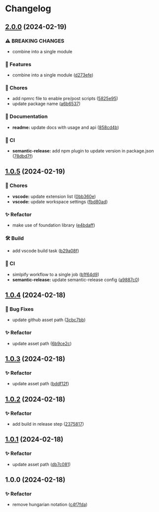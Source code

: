 # Changelog

## [2.0.0](https://github.com/Norgate-AV/NAVDatabase.Amx.AMX-CTC-1402/compare/v1.0.5...v2.0.0) (2024-02-19)

### ⚠ BREAKING CHANGES

-   combine into a single module

### 🌟 Features

-   combine into a single module ([d273efe](https://github.com/Norgate-AV/NAVDatabase.Amx.AMX-CTC-1402/commit/d273efec67cbfaf6f2d0d3bc56bc3e2e11662783))

### 🧰 Chores

-   add npmrc file to enable pre/post scripts ([5825e95](https://github.com/Norgate-AV/NAVDatabase.Amx.AMX-CTC-1402/commit/5825e95e551c3ebec3f60a2f8ae26575b8723f97))
-   update package name ([a6b6537](https://github.com/Norgate-AV/NAVDatabase.Amx.AMX-CTC-1402/commit/a6b65372d8759a0757f5c31c5c8378f9bbbb417b))

### 📖 Documentation

-   **readme:** update docs with usage and api ([858cd4b](https://github.com/Norgate-AV/NAVDatabase.Amx.AMX-CTC-1402/commit/858cd4bbaf4b7062e26ec8e030a339dbb9411360))

### 🤖 CI

-   **semantic-release:** add npm plugin to update version in package.json ([78dbd7f](https://github.com/Norgate-AV/NAVDatabase.Amx.AMX-CTC-1402/commit/78dbd7ff1de109595d6b46e643be483eb6e3bf6c))

## [1.0.5](https://github.com/Norgate-AV/NAVDatabase.Amx.AMX-CTC-1402/compare/v1.0.4...v1.0.5) (2024-02-19)

### 🧰 Chores

-   **vscode:** update extension list ([0bb360e](https://github.com/Norgate-AV/NAVDatabase.Amx.AMX-CTC-1402/commit/0bb360eb39ffcfc72bcec973d86c180c98d0b5c2))
-   **vscode:** update workspace settings ([fbd80ad](https://github.com/Norgate-AV/NAVDatabase.Amx.AMX-CTC-1402/commit/fbd80ad90e6260a6a9d55afdcb145e9d642648ca))

### ✨ Refactor

-   make use of foundation library ([e4bdaff](https://github.com/Norgate-AV/NAVDatabase.Amx.AMX-CTC-1402/commit/e4bdaff97534ee79d6596654d58e609075fe287e))

### 🛠️ Build

-   add vscode build task ([b29a08f](https://github.com/Norgate-AV/NAVDatabase.Amx.AMX-CTC-1402/commit/b29a08fcb70e12b344af65df0552f841c3152021))

### 🤖 CI

-   simlpify workflow to a single job ([b1f64d9](https://github.com/Norgate-AV/NAVDatabase.Amx.AMX-CTC-1402/commit/b1f64d9863a26d3524ac20c216bd2ceebdd3ff60))
-   **semantic-release:** update semantic-release config ([a9887c0](https://github.com/Norgate-AV/NAVDatabase.Amx.AMX-CTC-1402/commit/a9887c0aec9db04123f5b0213a907740d89c28ea))

## [1.0.4](https://github.com/Norgate-AV/NAVDatabase.Amx.AMX-CTC-1402/compare/v1.0.3...v1.0.4) (2024-02-18)

### 🐛 Bug Fixes

-   update github asset path ([3cbc7bb](https://github.com/Norgate-AV/NAVDatabase.Amx.AMX-CTC-1402/commit/3cbc7bb04c81d72127d995a9828df62b04168abe))

### ✨ Refactor

-   update asset path ([6b9ce2c](https://github.com/Norgate-AV/NAVDatabase.Amx.AMX-CTC-1402/commit/6b9ce2cf522a7964eb0c8febe8cd84912a28a5c1))

## [1.0.3](https://github.com/Norgate-AV/NAVDatabase.Amx.AMX-CTC-1402/compare/v1.0.2...v1.0.3) (2024-02-18)

### ✨ Refactor

-   update asset path ([bddf12f](https://github.com/Norgate-AV/NAVDatabase.Amx.AMX-CTC-1402/commit/bddf12f45d945da314254162dc6899a5cfd61e99))

## [1.0.2](https://github.com/Norgate-AV/NAVDatabase.Amx.AMX-CTC-1402/compare/v1.0.1...v1.0.2) (2024-02-18)

### ✨ Refactor

-   add build in release step ([2375817](https://github.com/Norgate-AV/NAVDatabase.Amx.AMX-CTC-1402/commit/23758173a495f501d716f15ee3704fa385baab45))

## [1.0.1](https://github.com/Norgate-AV/NAVDatabase.Amx.AMX-CTC-1402/compare/v1.0.0...v1.0.1) (2024-02-18)

### ✨ Refactor

-   update asset path ([db7c081](https://github.com/Norgate-AV/NAVDatabase.Amx.AMX-CTC-1402/commit/db7c0813e29f2f9ddcb0c25ab2c2bcd138dbf0dd))

## 1.0.0 (2024-02-18)

### ✨ Refactor

-   remove hungarian notation ([c4f7fda](https://github.com/Norgate-AV/NAVDatabase.Amx.AMX-CTC-1402/commit/c4f7fdadfcdf64bfcf3289f650cd0f27e09e178d))
